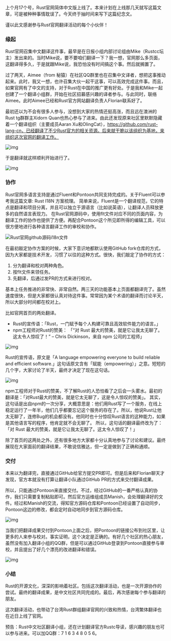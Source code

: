 上个月17个号，Rust官网简体中文版上线了。本来计划在上线那几天就写这篇文章，可是被种种事情耽误了。今天终于抽时间来写下这篇纪念文。

谨以此文感谢参与Rust官网翻译活动的每个小伙伴！

### 缘起

Rust官网召集中文翻译这件事，最早是在日报小组内部讨论组由Mike（Rustcc坛主）发出来的。当时Mike说，要不要咱们翻译一下？我一想，官网那么多页面，这翻译得多久，于是就跟Mike说，我恐怕没有时间搞这个事。然后就搁置了。

过了两天，Aimee（from 秘猿）在社区QQ群里也在召集中文译者，想把这事推动起来。此时，我又一想，也许召集大伙一起干这事，可以高效完成这件事。而且，如果官网有了中文的支持，对于Rust在中国的推广更有好处。于是我和Mike一起创建了一个翻译小组群，开始在社区招募感兴趣的译者参与。与此同时，联络Aimee。此时Aimee已经和Rust官方网站翻译负责人Florian联系好了。

最初还以为不会有很多人参与，没想到大家的热情还挺高涨，而且远在澳洲的Rust tg群群主Xidorn Quan也热心参与了进来。由此还发现原来社区里默默隐藏着一个翻译组织（主要成员Aaran Xu和OlingCat），https://github.com/rust-lang-cn，已经翻译了不少Rust官方的相关资源。后来就干脆以该组织为基地，来组织这次官网的翻译工作。

![img](https://user-images.githubusercontent.com/27893/60506262-15054480-9cf8-11e9-9b3c-6137153f1b84.png)

于是翻译就这样顺利开始进行了。

![img](https://user-images.githubusercontent.com/27893/60506291-20587000-9cf8-11e9-9940-af35a283b65f.png)

### 协作

Rust官网多语言支持是通过Fluent和Pontoon共同支持完成的。关于Fluent可以参考我这篇文章: Rust I18N 方案梳理。
简单来说，Fluent是一个翻译规范，它的特点是翻译和项目分离，并且可以独立于源语言（比如说英语），让翻译人员释放更多的自然语言表现力。
在Rust官网源码中，使用flt文件对应不同的页面内容，为翻译工作的协作也提供了方便。再配合Pontoon这个所见即所得的编辑工具，可以很方便地进行各种语言翻译工作的审校和协作。

![Rust官网github源码i18n文件](https://user-images.githubusercontent.com/27893/60506306-28b0ab00-9cf8-11e9-8c0e-9e157b02d00c.png)

在最初敲定协作方案的时候，大家下意识地都默认使用GitHub fork仓库的方式，因为大家都是技术开发，习惯了以往的这种方式。很快，我们敲定了协作的方式： 
1. 分为翻译和校对两种角色。
2. 按flt文件来领任务。
3. 先翻译，后通过发PR的方式来进行校对。

基本上任务推进的非常快、非常自然。两三天的功能基本上页面都翻译完了。虽然速度很快，但是大家都很认真对待这件事。常常因为某个术语的翻译而讨论半天，所以大部分时间都在校对上。

比如官网首页的两处翻译。

- Rust的宣传语：「Rust，一门赋予每个人构建可靠且高效软件能力的语言。」
- npm工程师对Rust的赞美： 「“对 Rust 最大的赞美，就是它让我太无聊了。这太令人惊叹了！”  – Chris Dickinson，来自 npm 公司的工程师」

![img](https://user-images.githubusercontent.com/27893/60506335-3108e600-9cf8-11e9-9032-4603be787c40.png)

Rust的宣传语，原文是「A language empowering everyone to build reliable and efficient software.」这句话原文含有「赋能（empowering）」之意。短短的几个字，大家讨论了半天，最终才决定了现在这句话。

![img](https://user-images.githubusercontent.com/27893/60506346-36663080-9cf8-11e9-810b-b240c32c480e.png)

npm工程师对于Rust的赞美，不了解Rust的人恐怕看了之后会一头雾水。最初的翻译是：「对Rust最大的赞美，就是它太无聊了，这是令人惊叹的赞美」。
其实，这句话是出自npm的一次分享，大概意思是：他们用Rust写了一个服务，在线上稳定运行了一年半，他们几乎都要忘记这个服务的存在了。所以，他说Rust让他太无聊了，连修Bug的机会都没有。他同时也十分惊叹Rust语言的这种能力，如果是其他语言写的程序，他肯定就不会无聊了。
所以，这句话的翻译最终改为了：「对 Rust 最大的赞美，就是它让我太无聊了。这太令人惊叹了！」

除了首页的这两处之外，还有很多地方大家都十分认真地参与了讨论和建议。最终展现在大家面前的翻译结果，不敢说信雅达，但一定是做到了正确和通顺。

### 交付

本来以为翻译完，直接通过GitHub给官方提交PR即可。但是后来和Florian聊天才发现，官方本就没有打算让翻译小队通过GitHub PR的方式来交付翻译成果。

所以，只能通过Pontoon来直接交付。不过，经过GitHub的一番严格认真的协作，我们只需要复制粘贴即可。然后官方运维组成员Manish，会处理翻译好的文件。经过和Manish的交流，得知官方源码仓库和Pontoon已经设置了自动同步，Pontoon这边的修改，都会定时自动地同步到官方源码仓库。

![img](https://user-images.githubusercontent.com/27893/60506371-3f570200-9cf8-11e9-8418-c0f56da2113c.png)

当我们把翻译成果交付到Pontoon上面之后，把Pontoon的链接公布到社区里，让更多的人来参与校对。事实证明，这个决定是正确的。有好几个社区的热心朋友，虽然没有加入翻译小组的QQ群，但是可以通过GitHub登录到Pontoon直接参与审校，并且提出了好几个漂亮的改进翻译和错误。

![img](https://user-images.githubusercontent.com/27893/60506387-4847d380-9cf8-11e9-972a-25f0a56900c7.png)

### 小结

Rust的开源文化，深深的影响着社区。包括这次翻译活动，也是一次开源协作的尝试。最终的翻译成果，是中文社区共同完成的。最后，再次感谢每个参与翻译的朋友。

这次翻译活动，也带动了台湾Rust群组翻译官网的兴致和热情，台湾繁体翻译也在近日上线了官网。

预告：Rust中文社区翻译小组，还在计划翻译官方Rustc导读，感兴趣的朋友也可以参与进来。可以加QQ群：7 1 6 3 4 8 0 5 6。




